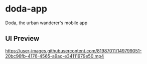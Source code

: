 # doda-app
Doda, the urban wanderer's mobile app 

## UI Preview

https://user-images.githubusercontent.com/81987011/149799051-20bc96fb-4176-4565-a9ac-e34111979e50.mp4

